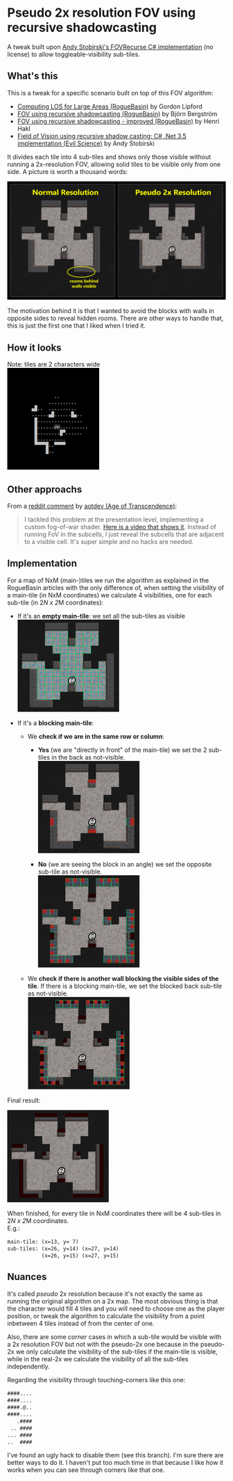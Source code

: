 # Pseudo 2x resolution FOV using recursive shadowcasting

A tweak built upon [Andy Stobirski's FOVRecurse C# implementation](https://github.com/AndyStobirski/RogueLike) (no license) to allow toggleable-visibility sub-tiles.

## What's this

This is a tweak for a specific scenario built on top of this FOV algorithm:

- [Computing LOS for Large Areas (RogueBasin)](http://roguebasin.roguelikedevelopment.org/index.php?title=Computing_LOS_for_Large_Areas) by Gordon Lipford
- [FOV using recursive shadowcasting (RogueBasin)](http://roguebasin.roguelikedevelopment.org/index.php?title=FOV_using_recursive_shadowcasting) by Björn Bergström
- [FOV using recursive shadowcasting - improved (RogueBasin)](http://roguebasin.roguelikedevelopment.org/index.php?title=FOV_using_recursive_shadowcasting_-_improved) by Henri Hakl 
- [Field of Vision using recursive shadow casting: C# .Net 3.5 implementation (Evil Science)](http://www.evilscience.co.uk/field-of-vision-using-recursive-shadow-casting-c-3-5-implementation/) by Andy Stobirski

It divides each tile into 4 sub-tiles and shows only those visible without running a 2x-resolution FOV, allowing solid tiles to be visible only from one side. A picture is worth a thousand words:

![Normal Resolution VS Pseudo 2x Resolution comparission](imgs/NormalVs2xResolution.jpg)

The motivation behind it is that I wanted to avoid the blocks with walls in opposite sides to reveal hidden rooms. There are other ways to handle that, this is just the first one that I liked when I tried it.

## How it looks

Note: tiles are 2 characters wide \
![Demo running](imgs/demo.gif)

## Other approachs

From a [reddit comment](https://www.reddit.com/r/roguelikedev/comments/er3nr1/pseudo_2x_resolution_fov_using_recursive/ff1cb54/) by [aotdev (Age of Transcendence)](https://www.reddit.com/user/aotdev):

> I tackled this problem at the presentation level, implementing a custom fog-of-war shader. [Here is a video that shows it](https://www.youtube.com/watch?v=AlqCzoffPp8). Instead of running FoV in the subcells, I just reveal the subcells that are adjacent to a visible cell. It's super simple and no hacks are needed.

## Implementation

For a map of NxM (main-)tiles we run the algorithm as explained in the RogueBasin articles with the only difference of, when setting the visibility of a main-tile (in NxM coordinates) we calculate 4 visibilities, one for each sub-tile (in 2*N x 2*M coordinates):

- If it's an **empty main-tile**: we set all the sub-tiles as visible \
  <img src="imgs/Implementation-step-01.jpg" height="212" alt="Visible sub-tiles" />

- If it's a **blocking main-tile**:
  - We **check if we are in the same row or column**:
    - **Yes** (we are "directly in front" of the main-tile) we set the 2 sub-tiles in the back as not-visible. \
      <img src="imgs/Implementation-step-02.jpg" height="212" alt="Blocks in front" />

    - **No** (we are seeing the block in an angle) we set the opposite sub-tile as not-visible. \
      <img src="imgs/Implementation-step-03.jpg" height="212" alt="Blocks being seeing in angle" />

  - We **check if there is another wall blocking the visible sides of the tile**. If there is a blocking main-tile, we set the blocked back sub-tile as not-visible. \
      <img src="imgs/Implementation-step-04.jpg" height="212" alt="Walls being blocked by others" />

Final result:

<img src="imgs/Implementation-step-05.jpg" height="212" alt="Final result" />

When finished, for every tile in NxM coordinates there will be 4 sub-tiles in 2*N x 2*M coordinates. \
E.g.:

```text
main-tile: (x=13, y= 7)
sub-tiles: (x=26, y=14) (x=27, y=14)
           (x=26, y=15) (x=27, y=15)
```

## Nuances

It's called *pseudo* 2x resolution because it's not exactly the same as running the original algorithm on a 2x map. The most obvious thing is that the character would fill 4 tiles and you will need to choose one as the player position, or tweak the algorithm to calculate the visibility from a point inbetween 4 tiles instead of from the center of one.

Also, there are some *corner* cases in which a sub-tile would be visible with a 2x resolution FOV but not with the pseudo-2x one because in the pseudo-2x we only calculate the visibility of the sub-tiles if the main-tile is visible, while in the real-2x we calculate the visibility of all the sub-tiles independently.

Regarding the visibility through touching-corners like this one:

```text
####....
####....
####.@..
####....
   .####
 .. ####
... ####
..  ####
```

I've found an ugly hack to disable them (see this branch). I'm sure there are better ways to do it. I haven't put too much time in that because I like how it works when you can see through corners like that one.
